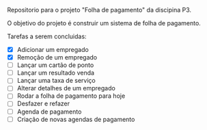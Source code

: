 Repositorio para o projeto "Folha de pagamento" da discipina P3.

O objetivo do projeto é construir um sistema de folha de pagamento.


Tarefas a serem concluidas:
- [x] Adicionar um empregado
- [x] Remoção de um empregado
- [ ] Lançar um cartão de ponto
- [ ] Lançar um resultado venda
- [ ] Lançar uma taxa de serviço
- [ ] Alterar detalhes de um empregado
- [ ] Rodar a folha de pagamento para hoje
- [ ] Desfazer e refazer
- [ ] Agenda de pagamento
- [ ] Criação de novas agendas de pagamento
